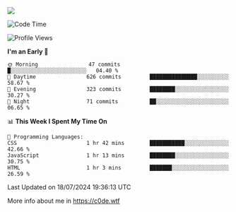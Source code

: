 <a href="https://wakatime.com"><img src="https://wakatime.com/share/@c0dezin/b7f18a7c-ab3a-40b8-8bc7-b1b7bf71f1d6.svg" /></a>

<!--START_SECTION:waka-->
![Code Time](http://img.shields.io/badge/Code%20Time-75%20hrs%206%20mins-blue)

![Profile Views](http://img.shields.io/badge/Profile%20Views-0-blue)

**I'm an Early 🐤** 

```text
🌞 Morning                47 commits          █░░░░░░░░░░░░░░░░░░░░░░░░   04.40 % 
🌆 Daytime                626 commits         ███████████████░░░░░░░░░░   58.67 % 
🌃 Evening                323 commits         ████████░░░░░░░░░░░░░░░░░   30.27 % 
🌙 Night                  71 commits          ██░░░░░░░░░░░░░░░░░░░░░░░   06.65 % 
```


📊 **This Week I Spent My Time On** 

```text
💬 Programming Languages: 
CSS                      1 hr 42 mins        ███████████░░░░░░░░░░░░░░   42.66 % 
JavaScript               1 hr 13 mins        ████████░░░░░░░░░░░░░░░░░   30.75 % 
HTML                     1 hr 3 mins         ███████░░░░░░░░░░░░░░░░░░   26.59 % 
```


 Last Updated on 18/07/2024 19:36:13 UTC
<!--END_SECTION:waka-->

More info about me in https://c0de.wtf
